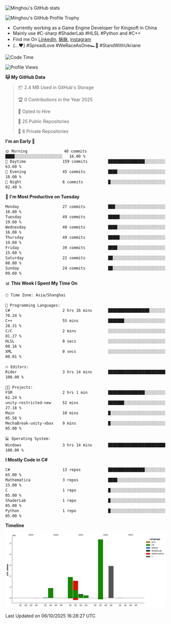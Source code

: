 ![Minghou's GitHub stats](https://github-readme-stats.vercel.app/api?username=Minghou-Lei&include_all_commits=true&show_icons=true&theme=radical)

![Minghou's GitHub Profile Trophy](https://github-profile-trophy.vercel.app/?username=Minghou-Lei&theme=onedark)

- Currently working as a Game Engine Developer for Kingsoft in China
- Mainly use #C-sharp #ShaderLab #HLSL #Python and #C++
- Find me On [LinkedIn](https://www.linkedin.com/in/%E6%98%8E%E7%9A%93-%E6%9D%8E-597356105/), [脉脉](https://maimai.cn/contact/share/card?u=kgmsdwiqpe9a&_share_channel=copy_link), [instagram](https://www.instagram.com/mistletoer76/)
- {...♥️} #SpreadLove #WeRaceAsOne🏎🌈 #StandWithUkriane

<!-- ![Minghou's GitHub stats](https://github-readme-stats.vercel.app/api/top-langs/?username=Minghou-lei&layout=compact&theme=radical) -->

<!--START_SECTION:waka-->
![Code Time](http://img.shields.io/badge/Code%20Time-646%20hrs%2027%20mins-blue)

![Profile Views](http://img.shields.io/badge/Profile%20Views-3-blue)

**🐱 My GitHub Data** 

> 📦 2.4 MB Used in GitHub's Storage 
 > 
> 🏆 0 Contributions in the Year 2025
 > 
> 💼 Opted to Hire
 > 
> 📜 25 Public Repositories 
 > 
> 🔑 8 Private Repositories 
 > 
**I'm an Early 🐤** 

```text
🌞 Morning                40 commits          ████░░░░░░░░░░░░░░░░░░░░░   16.00 % 
🌆 Daytime                159 commits         ████████████████░░░░░░░░░   63.60 % 
🌃 Evening                45 commits          ████░░░░░░░░░░░░░░░░░░░░░   18.00 % 
🌙 Night                  6 commits           █░░░░░░░░░░░░░░░░░░░░░░░░   02.40 % 
```
📅 **I'm Most Productive on Tuesday** 

```text
Monday                   27 commits          ███░░░░░░░░░░░░░░░░░░░░░░   10.80 % 
Tuesday                  49 commits          █████░░░░░░░░░░░░░░░░░░░░   19.60 % 
Wednesday                40 commits          ████░░░░░░░░░░░░░░░░░░░░░   16.00 % 
Thursday                 49 commits          █████░░░░░░░░░░░░░░░░░░░░   19.60 % 
Friday                   39 commits          ████░░░░░░░░░░░░░░░░░░░░░   15.60 % 
Saturday                 22 commits          ██░░░░░░░░░░░░░░░░░░░░░░░   08.80 % 
Sunday                   24 commits          ██░░░░░░░░░░░░░░░░░░░░░░░   09.60 % 
```


📊 **This Week I Spent My Time On** 

```text
🕑︎ Time Zone: Asia/Shanghai

💬 Programming Languages: 
C#                       2 hrs 16 mins       ██████████████████░░░░░░░   70.24 % 
C++                      55 mins             ███████░░░░░░░░░░░░░░░░░░   28.31 % 
C/C                      2 mins              ░░░░░░░░░░░░░░░░░░░░░░░░░   01.27 % 
HLSL                     0 secs              ░░░░░░░░░░░░░░░░░░░░░░░░░   00.16 % 
XML                      0 secs              ░░░░░░░░░░░░░░░░░░░░░░░░░   00.01 % 

🔥 Editors: 
Rider                    3 hrs 14 mins       █████████████████████████   100.00 % 

🐱‍💻 Projects: 
FSM                      2 hrs 1 min         ████████████████░░░░░░░░░   62.24 % 
unity-restricted-new     52 mins             ███████░░░░░░░░░░░░░░░░░░   27.18 % 
Main                     10 mins             █░░░░░░░░░░░░░░░░░░░░░░░░   05.58 % 
MechaBreak-unity-xbox    9 mins              █░░░░░░░░░░░░░░░░░░░░░░░░   05.00 % 

💻 Operating System: 
Windows                  3 hrs 14 mins       █████████████████████████   100.00 % 
```

**I Mostly Code in C#** 

```text
C#                       13 repos            ████████████████░░░░░░░░░   65.00 % 
Mathematica              3 repos             ████░░░░░░░░░░░░░░░░░░░░░   15.00 % 
C                        1 repo              █░░░░░░░░░░░░░░░░░░░░░░░░   05.00 % 
ShaderLab                1 repo              █░░░░░░░░░░░░░░░░░░░░░░░░   05.00 % 
Python                   1 repo              █░░░░░░░░░░░░░░░░░░░░░░░░   05.00 % 
```



**Timeline**

![Lines of Code chart](https://raw.githubusercontent.com/Minghou-Lei/Minghou-Lei/main/assets/bar_graph.png)


 Last Updated on 06/10/2025 16:28:27 UTC
<!--END_SECTION:waka-->
